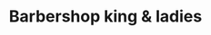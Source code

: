 ---
title: "Barbershop king & ladies"
url: /blankenfelde-mahlow/barbershop-king-und-ladies/
shop: Friseur
---